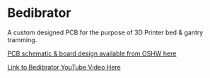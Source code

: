 # Bedibrator
A custom designed PCB for the purpose of 3D Printer bed & gantry tramming.

[PCB schematic & board design available from OSHW here](https://oshwlab.com/djdevon3/bed-leveler_copy)

[Link to Bedibrator YouTube Video Here](https://www.youtube.com/watch?v=AkGcRJ83Vnk)


